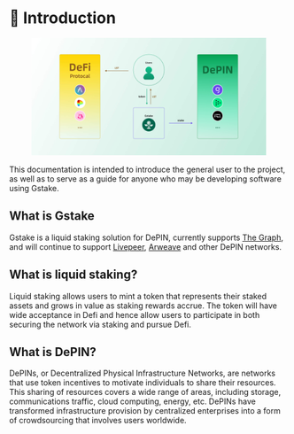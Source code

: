 # 📔 Introduction



<figure><img src=".gitbook/assets/Defi_to_DePIN.jpg" alt=""><figcaption></figcaption></figure>

This documentation is intended to introduce the general user to the project, as well as to serve as a guide for anyone who may be developing software using Gstake.

## What is Gstake

Gstake is a liquid staking solution for DePIN, currently supports [The Graph](https://thegraph.com/), and will continue to support [Livepeer](https://livepeer.org/), [Arweave](https://www.arweave.org/) and other DePIN networks.

## What is liquid staking? <a href="#what-is-liquid-staking" id="what-is-liquid-staking"></a>

Liquid staking allows users to mint a token that represents their staked assets and grows in value as staking rewards accrue. The token will have wide acceptance in Defi and hence allow users to participate in both securing the network via staking and pursue Defi.

## What is DePIN?

DePINs, or Decentralized Physical Infrastructure Networks, are networks that use token incentives to motivate individuals to share their resources. This sharing of resources covers a wide range of areas, including storage, communications traffic, cloud computing, energy, etc. DePINs have transformed infrastructure provision by centralized enterprises into a form of crowdsourcing that involves users worldwide.
